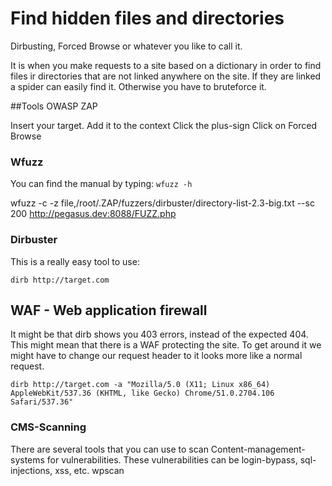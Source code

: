 # Find hidden files and directories

Dirbusting, Forced Browse or whatever you like to call it.

It is when you make requests to a site based on a dictionary in order to find files ir directories that are not linked anywhere on the site. If they are linked a spider can easily find it. Otherwise you have to bruteforce it.

##Tools
OWASP ZAP

Insert your target.
Add it to the context
Click the plus-sign
Click on Forced Browse

### Wfuzz

You can find the manual by typing: `wfuzz -h`

wfuzz -c -z file,/root/.ZAP/fuzzers/dirbuster/directory-list-2.3-big.txt --sc 200 http://pegasus.dev:8088/FUZZ.php

### Dirbuster
This is a really easy tool to use:

`dirb http://target.com`

## WAF - Web application firewall

It might be that dirb shows you 403 errors, instead of the expected 404. This might mean that there is a WAF protecting the site. To get around it we might have to change our request header to it looks more like a normal request. 

`dirb http://target.com -a "Mozilla/5.0 (X11; Linux x86_64) AppleWebKit/537.36 (KHTML, like Gecko) Chrome/51.0.2704.106 Safari/537.36"`


### CMS-Scanning 
There are several tools that you can use to scan Content-management-systems for vulnerabilities. These vulnerabilities can be login-bypass, sql-injections, xss, etc.
wpscan